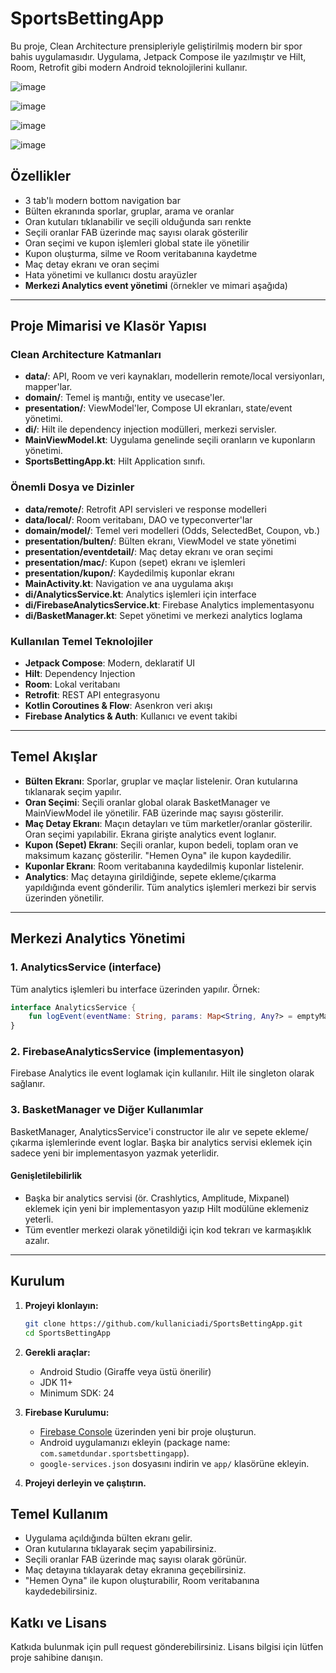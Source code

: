 # SportsBettingApp

Bu proje, Clean Architecture prensipleriyle geliştirilmiş modern bir spor bahis uygulamasıdır. Uygulama, Jetpack Compose ile yazılmıştır ve Hilt, Room, Retrofit gibi modern Android teknolojilerini kullanır.

![image](https://github.com/user-attachments/assets/3221764c-bd5c-4aad-b498-affbc4526803)

![image](https://github.com/user-attachments/assets/166c2e07-760e-4541-bc9b-a5fa42261b38)

![image](https://github.com/user-attachments/assets/9f21494c-e206-43db-8e40-4169d1bea752)

![image](https://github.com/user-attachments/assets/debe8a76-f7c9-45ab-b6d5-52fc817ccb14)

## Özellikler
- 3 tab'lı modern bottom navigation bar
- Bülten ekranında sporlar, gruplar, arama ve oranlar
- Oran kutuları tıklanabilir ve seçili olduğunda sarı renkte
- Seçili oranlar FAB üzerinde maç sayısı olarak gösterilir
- Oran seçimi ve kupon işlemleri global state ile yönetilir
- Kupon oluşturma, silme ve Room veritabanına kaydetme
- Maç detay ekranı ve oran seçimi
- Hata yönetimi ve kullanıcı dostu arayüzler
- **Merkezi Analytics event yönetimi** (örnekler ve mimari aşağıda)

---

## Proje Mimarisi ve Klasör Yapısı

### Clean Architecture Katmanları
- **data/**: API, Room ve veri kaynakları, modellerin remote/local versiyonları, mapper'lar.
- **domain/**: Temel iş mantığı, entity ve usecase'ler.
- **presentation/**: ViewModel'ler, Compose UI ekranları, state/event yönetimi.
- **di/**: Hilt ile dependency injection modülleri, merkezi servisler.
- **MainViewModel.kt**: Uygulama genelinde seçili oranların ve kuponların yönetimi.
- **SportsBettingApp.kt**: Hilt Application sınıfı.

### Önemli Dosya ve Dizinler
- **data/remote/**: Retrofit API servisleri ve response modelleri
- **data/local/**: Room veritabanı, DAO ve typeconverter'lar
- **domain/model/**: Temel veri modelleri (Odds, SelectedBet, Coupon, vb.)
- **presentation/bulten/**: Bülten ekranı, ViewModel ve state yönetimi
- **presentation/eventdetail/**: Maç detay ekranı ve oran seçimi
- **presentation/mac/**: Kupon (sepet) ekranı ve işlemleri
- **presentation/kupon/**: Kaydedilmiş kuponlar ekranı
- **MainActivity.kt**: Navigation ve ana uygulama akışı
- **di/AnalyticsService.kt**: Analytics işlemleri için interface
- **di/FirebaseAnalyticsService.kt**: Firebase Analytics implementasyonu
- **di/BasketManager.kt**: Sepet yönetimi ve merkezi analytics loglama

### Kullanılan Temel Teknolojiler
- **Jetpack Compose**: Modern, deklaratif UI
- **Hilt**: Dependency Injection
- **Room**: Lokal veritabanı
- **Retrofit**: REST API entegrasyonu
- **Kotlin Coroutines & Flow**: Asenkron veri akışı
- **Firebase Analytics & Auth**: Kullanıcı ve event takibi

---

## Temel Akışlar
- **Bülten Ekranı**: Sporlar, gruplar ve maçlar listelenir. Oran kutularına tıklanarak seçim yapılır.
- **Oran Seçimi**: Seçili oranlar global olarak BasketManager ve MainViewModel ile yönetilir. FAB üzerinde maç sayısı gösterilir.
- **Maç Detay Ekranı**: Maçın detayları ve tüm marketler/oranlar gösterilir. Oran seçimi yapılabilir. Ekrana girişte analytics event loglanır.
- **Kupon (Sepet) Ekranı**: Seçili oranlar, kupon bedeli, toplam oran ve maksimum kazanç gösterilir. "Hemen Oyna" ile kupon kaydedilir.
- **Kuponlar Ekranı**: Room veritabanına kaydedilmiş kuponlar listelenir.
- **Analytics**: Maç detayına girildiğinde, sepete ekleme/çıkarma yapıldığında event gönderilir. Tüm analytics işlemleri merkezi bir servis üzerinden yönetilir.

---

## Merkezi Analytics Yönetimi

### 1. AnalyticsService (interface)
Tüm analytics işlemleri bu interface üzerinden yapılır. Örnek:
```kotlin
interface AnalyticsService {
    fun logEvent(eventName: String, params: Map<String, Any?> = emptyMap())
}
```

### 2. FirebaseAnalyticsService (implementasyon)
Firebase Analytics ile event loglamak için kullanılır. Hilt ile singleton olarak sağlanır.

### 3. BasketManager ve Diğer Kullanımlar
BasketManager, AnalyticsService'i constructor ile alır ve sepete ekleme/çıkarma işlemlerinde event loglar. Başka bir analytics servisi eklemek için sadece yeni bir implementasyon yazmak yeterlidir.

#### Genişletilebilirlik
- Başka bir analytics servisi (ör. Crashlytics, Amplitude, Mixpanel) eklemek için yeni bir implementasyon yazıp Hilt modülüne eklemeniz yeterli.
- Tüm eventler merkezi olarak yönetildiği için kod tekrarı ve karmaşıklık azalır.

---

## Kurulum

1. **Projeyi klonlayın:**
   ```bash
   git clone https://github.com/kullaniciadi/SportsBettingApp.git
   cd SportsBettingApp
   ```

2. **Gerekli araçlar:**
   - Android Studio (Giraffe veya üstü önerilir)
   - JDK 11+
   - Minimum SDK: 24

3. **Firebase Kurulumu:**
   - [Firebase Console](https://console.firebase.google.com/) üzerinden yeni bir proje oluşturun.
   - Android uygulamanızı ekleyin (package name: `com.sametdundar.sportsbettingapp`).
   - `google-services.json` dosyasını indirin ve `app/` klasörüne ekleyin.

4. **Projeyi derleyin ve çalıştırın.**

## Temel Kullanım
- Uygulama açıldığında bülten ekranı gelir.
- Oran kutularına tıklayarak seçim yapabilirsiniz.
- Seçili oranlar FAB üzerinde maç sayısı olarak görünür.
- Maç detayına tıklayarak detay ekranına geçebilirsiniz.
- "Hemen Oyna" ile kupon oluşturabilir, Room veritabanına kaydedebilirsiniz.

## Katkı ve Lisans
Katkıda bulunmak için pull request gönderebilirsiniz. Lisans bilgisi için lütfen proje sahibine danışın. 

